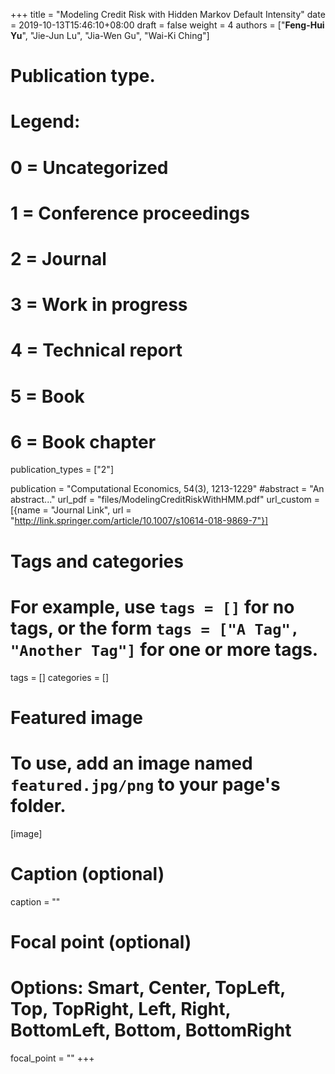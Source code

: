 +++
title = "Modeling Credit Risk with Hidden Markov Default Intensity"
date = 2019-10-13T15:46:10+08:00
draft = false
weight = 4
authors = ["**Feng-Hui Yu**", "Jie-Jun Lu", "Jia-Wen Gu", "Wai-Ki Ching"]

# Publication type.
# Legend:
# 0 = Uncategorized
# 1 = Conference proceedings
# 2 = Journal
# 3 = Work in progress
# 4 = Technical report
# 5 = Book
# 6 = Book chapter
publication_types = ["2"]

publication = "Computational Economics, 54(3), 1213-1229"
#abstract = "An abstract..."
url_pdf = "files/ModelingCreditRiskWithHMM.pdf"
url_custom = [{name = "Journal Link", url = "http://link.springer.com/article/10.1007/s10614-018-9869-7"}]

# Tags and categories
# For example, use `tags = []` for no tags, or the form `tags = ["A Tag", "Another Tag"]` for one or more tags.
tags = []
categories = []

# Featured image
# To use, add an image named `featured.jpg/png` to your page's folder. 
[image]
  # Caption (optional)
  caption = ""

  # Focal point (optional)
  # Options: Smart, Center, TopLeft, Top, TopRight, Left, Right, BottomLeft, Bottom, BottomRight
  focal_point = ""
+++
